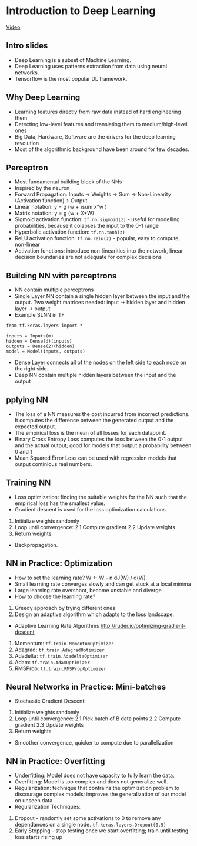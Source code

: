 # Introduction to Deep Learning

[Video](https://www.youtube.com/watch?v=5v1JnYv_yWs&index=1&list=PLtBw6njQRU-rwp5__7C0oIVt26ZgjG9NI)

## Intro slides
* Deep Learning is a subset of Machine Learning.
* Deep Learning uses patterns extraction from data using neural networks.
* Tensorflow is the most popular DL framework.

## Why Deep Learning
* Learning features directly from raw data instead of hard engineering them
* Detecting low-level features and translating them to medium/high-level ones
* Big Data, Hardware, Software are the drivers for the deep learning revolution
* Most of the algorithmic background have been around for few decades.

## Perceptron
* Most fundamental building block of the NNs
* Inspired by the neuron
* Forward Propagation: Inputs -> Weights -> Sum -> Non-Linearity (Activation function)-> Output
* Linear notation: y = g (w + \sum x*w )
* Matrix notation: y = g (w + X*W)
* Sigmoid activation function: `tf.nn.sigmoid(z)` - useful for modelling probabilities, because it colapses the input to the 0-1 range
* Hyperbolic activation function: `tf.nn.tanh(z)`
* ReLU activation function: `tf.nn.relu(z)` - popular, easy to compute, non-linear
* Activation functions: introduce non-linearities into the network, linear decision boundaries are not adequate for complex decisions

## Building NN with perceptrons
* NN contain multiple perceptrons
* Single Layer NN contain a single hidden layer between the input and the output. Two weight matrices needed: input -> hidden layer and hidden layer -> output
* Example SLNN in TF
```
from tf.keras.layers import *

inputs = Inputs(m)
hidden = Dense(d)(inputs)
outputs = Dense(2)(hidden)
model = Model(inputs, outputs)
```
* Dense Layer connects all of the nodes on the left side to each node on the right side.
* Deep NN contain multiple hidden layers between the input and the output

## pplying NN
* The loss of a NN measures the cost incurred from incorrect predictions. It computes the difference between the generated output and the expected output.
* The empirical loss is the mean of all losses for each datapoint.
* Binary Cross Entropy Loss computes the loss between the 0-1 output and the actual output; good for models that output a probability between 0 and 1
* Mean Squared Error Loss can be used with regression models that output continious real numbers.

## Training NN
* Loss optimization: finding the suitable weights for the NN such that the empirical loss has the smallest value.
* Gradient descent is used for the loss optimization calculations.
1. Initialize weights randomly
2. Loop until convergence:
2.1 Compute gradient
2.2 Update weights
3. Return weights
* Backpropagation.

## NN in Practice: Optimization
* How to set the learning rate? W <- W - n dJ(W) / d(W)
* Small learning rate converges slowly and can get stuck at a local minima
* Large learning rate overshoot, become unstable and diverge
* How to choose the learning rate?
1. Greedy approach by trying different ones
2. Design an adaptive algorithm which adapts to the loss landscape.
* Adaptive Learning Rate Algorithms http://ruder.io/optimizing-gradient-descent
1. Momentum: `tf.train.MomentumOptimizer`
2. Adagrad: `tf.train.AdagradOptimizer`
3. Adadelta: `tf.train.AdadeltaOptimizer`
4. Adam: `tf.train.AdamOptimizer`
5. RMSProp: `tf.train.RMSPropOptimizer`

## Neural Networks in Practice: Mini-batches
* Stochastic Gradient Descent:
1. Initialize weights randomly
2. Loop until convergence:
2.1 Pick batch of B data points
2.2 Compute gradient
2.3 Update weights
3. Return weights
* Smoother convergence, quicker to compute due to parallelization

## NN in Practice: Overfitting
* Underfitting: Model does not have capacity to fully learn the data.
* Overfitting: Model is too complex and does not generalize well.
* Regularization: technique that contrains the optimization problem to discourage complex models; improves the generalization of our model on unseen data
* Regularization Techniques:
1. Dropout - randomly set some activations to 0 to remove any dependances on a single node. `tf.keras.layers.Dropout(0.5)`
2. Early Stopping - stop testing once we start overfitting; train until testing loss starts rising up
